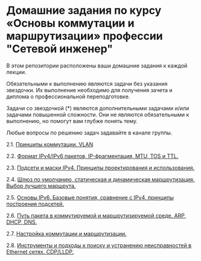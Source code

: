 # Домашние задания по курсу «Основы коммутации и маршрутизации» профессии "Сетевой инженер"

В этом репозитории расположены ваши домашние задания к каждой лекции. 

Обязательными к выполнению являются задачи без указания звездочки. Их выполнение необходимо для получения зачета и диплома о профессиональной переподготовке.

Задачи со звездочкой (*) являются дополнительными задачами и/или задачами повышенной сложности. Они не являются обязательными к выполнению, но помогут вам глубже понять тему.

Любые вопросы по решению задач задавайте в канале группы.

2.1. [Принципы коммутации. VLAN]()

2.2. [Формат IPv4/IPv6 пакетов, IP-фрагментация, MTU, TOS и TTL.]()

2.3. [Подсети и маски IPv4. Принципы проектирования и использования.]()

2.4. [Шлюз по умолчанию, статическая и динамическая маршрутизация. Выбор лучшего маршрута.]()

2.5. [Основы IPv6. Базовые понятия, сравнение с IPv4, принципы построения подсетей.]()

2.6. [Путь пакета в коммутируемой и маршрутизируемой среде. ARP, DHCP, DNS.]()

2.7. [Настройка коммутации и маршрутизации.]()

2.8. [Инструменты и подходы к поиску и устранению неисправностей в Ethernet сетях. CDP/LLDP.]()
